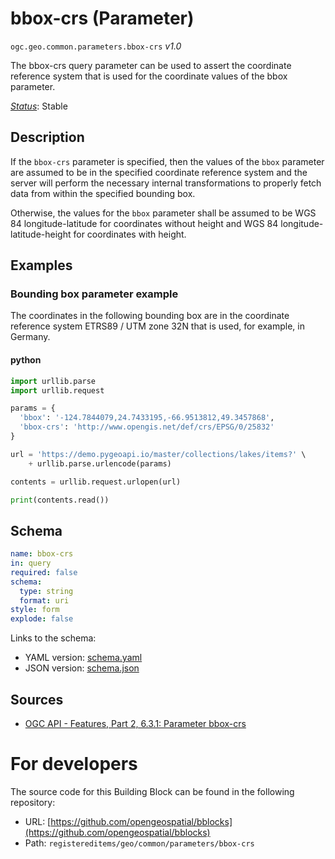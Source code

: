 
# bbox-crs (Parameter)

`ogc.geo.common.parameters.bbox-crs` *v1.0*

The bbox-crs query parameter can be used to assert the coordinate reference system that is used for the coordinate values of the bbox parameter.

[*Status*](http://www.opengis.net/def/status): Stable

## Description

If the `bbox-crs` parameter is specified, then the values of the `bbox` parameter are assumed to be in the specified
coordinate reference system and the server will perform the necessary internal transformations to properly fetch data
from within the specified bounding box.

Otherwise, the values for the `bbox` parameter shall be assumed to be WGS 84 longitude-latitude for coordinates
without height and WGS 84 longitude-latitude-height for coordinates with height.
## Examples

### Bounding box parameter example
The coordinates in the following bounding box are in the coordinate reference system ETRS89 / UTM zone 32N that is used, for example, in Germany.

#### python
```python
import urllib.parse
import urllib.request

params = {
  'bbox': '-124.7844079,24.7433195,-66.9513812,49.3457868',
  'bbox-crs': 'http://www.opengis.net/def/crs/EPSG/0/25832'
}

url = 'https://demo.pygeoapi.io/master/collections/lakes/items?' \
    + urllib.parse.urlencode(params)

contents = urllib.request.urlopen(url)

print(contents.read())

```

## Schema

```yaml
name: bbox-crs
in: query
required: false
schema:
  type: string
  format: uri
style: form
explode: false

```

Links to the schema:

* YAML version: [schema.yaml](http://blocks.ogc.org/annotated-schemas/geo/common/parameters/bbox-crs/schema.json)
* JSON version: [schema.json](http://blocks.ogc.org/annotated-schemas/geo/common/parameters/bbox-crs/schema.yaml)

## Sources

* [OGC API - Features, Part 2, 6.3.1: Parameter bbox-crs](http://www.opengis.net/doc/IS/ogcapi-features-2/1.0#_parameter_bbox_crs)

# For developers

The source code for this Building Block can be found in the following repository:

* URL: [https://github.com/opengeospatial/bblocks](https://github.com/opengeospatial/bblocks)
* Path: `registereditems/geo/common/parameters/bbox-crs`

